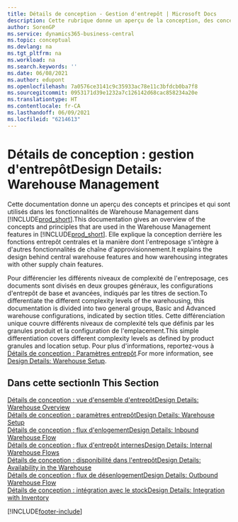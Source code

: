 ```yaml
---
title: Détails de conception - Gestion d'entrepôt | Microsoft Docs
description: Cette rubrique donne un aperçu de la conception, des concepts et des principes associés aux fonctionnalités de gestion d'entrepôt dans Business Central.
author: SorenGP
ms.service: dynamics365-business-central
ms.topic: conceptual
ms.devlang: na
ms.tgt_pltfrm: na
ms.workload: na
ms.search.keywords: ''
ms.date: 06/08/2021
ms.author: edupont
ms.openlocfilehash: 7a0576ce3141c9c35933ac78e11c3bfdcb0ba7f8
ms.sourcegitcommit: 0953171d39e1232a7c126142d68cac858234a20e
ms.translationtype: HT
ms.contentlocale: fr-CA
ms.lasthandoff: 06/09/2021
ms.locfileid: "6214613"
---
```

# <a name="design-details-warehouse-management"></a><span data-ttu-id="b266b-103">Détails de conception : gestion d'entrepôt</span><span class="sxs-lookup"><span data-stu-id="b266b-103">Design Details: Warehouse Management</span></span>
<span data-ttu-id="b266b-104">Cette documentation donne un aperçu des concepts et principes et qui sont utilisés dans les fonctionnalités de Warehouse Management dans [!INCLUDE[prod_short](includes/prod_short.md)].</span><span class="sxs-lookup"><span data-stu-id="b266b-104">This documentation gives an overview of the concepts and principles that are used in the Warehouse Management features in [!INCLUDE[prod_short](includes/prod_short.md)].</span></span> <span data-ttu-id="b266b-105">Elle explique la conception derrière les fonctions entrepôt centrales et la manière dont l'entreposage s'intègre à d'autres fonctionnalités de chaîne d'approvisionnement.</span><span class="sxs-lookup"><span data-stu-id="b266b-105">It explains the design behind central warehouse features and how warehousing integrates with other supply chain features.</span></span>  

<span data-ttu-id="b266b-106">Pour différencier les différents niveaux de complexité de l'entreposage, ces documents sont divisés en deux groupes généraux, les configurations d'entrepôt de base et avancées, indiqués par les titres de section.</span><span class="sxs-lookup"><span data-stu-id="b266b-106">To differentiate the different complexity levels of the warehousing, this documentation is divided into two general groups, Basic and Advanced warehouse configurations, indicated by section titles.</span></span> <span data-ttu-id="b266b-107">Cette différenciation unique couvre différents niveaux de complexité tels que définis par les granules produit et la configuration de l'emplacement.</span><span class="sxs-lookup"><span data-stu-id="b266b-107">This simple differentiation covers different complexity levels as defined by product granules and location setup.</span></span> <span data-ttu-id="b266b-108">Pour plus d'informations, reportez\-vous à [Détails de conception : Paramètres entrepôt](design-details-warehouse-setup.md).</span><span class="sxs-lookup"><span data-stu-id="b266b-108">For more information, see [Design Details: Warehouse Setup](design-details-warehouse-setup.md).</span></span>  

## <a name="in-this-section"></a><span data-ttu-id="b266b-109">Dans cette section</span><span class="sxs-lookup"><span data-stu-id="b266b-109">In This Section</span></span>  
[<span data-ttu-id="b266b-110">Détails de conception : vue d'ensemble d'entrepôt</span><span class="sxs-lookup"><span data-stu-id="b266b-110">Design Details: Warehouse Overview</span></span>](design-details-warehouse-overview.md)  
[<span data-ttu-id="b266b-111">Détails de conception : paramètres entrepôt</span><span class="sxs-lookup"><span data-stu-id="b266b-111">Design Details: Warehouse Setup</span></span>](design-details-warehouse-setup.md)  
[<span data-ttu-id="b266b-112">Détails de conception : flux d'enlogement</span><span class="sxs-lookup"><span data-stu-id="b266b-112">Design Details: Inbound Warehouse Flow</span></span>](design-details-inbound-warehouse-flow.md)  
[<span data-ttu-id="b266b-113">Détails de conception : flux d'entrepôt internes</span><span class="sxs-lookup"><span data-stu-id="b266b-113">Design Details: Internal Warehouse Flows</span></span>](design-details-internal-warehouse-flows.md)  
[<span data-ttu-id="b266b-114">Détails de conception : disponibilité dans l'entrepôt</span><span class="sxs-lookup"><span data-stu-id="b266b-114">Design Details: Availability in the Warehouse</span></span>](design-details-availability-in-the-warehouse.md)  
[<span data-ttu-id="b266b-115">Détails de conception : flux de désenlogement</span><span class="sxs-lookup"><span data-stu-id="b266b-115">Design Details: Outbound Warehouse Flow</span></span>](design-details-outbound-warehouse-flow.md)  
[<span data-ttu-id="b266b-116">Détails de conception : intégration avec le stock</span><span class="sxs-lookup"><span data-stu-id="b266b-116">Design Details: Integration with Inventory</span></span>](design-details-integration-with-inventory.md)


[!INCLUDE[footer-include](includes/footer-banner.md)]